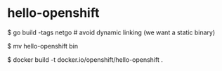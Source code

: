 # hello-openshift

$ go build -tags netgo   # avoid dynamic linking (we want a static binary)

$ mv hello-openshift bin

$ docker build -t docker.io/openshift/hello-openshift .
